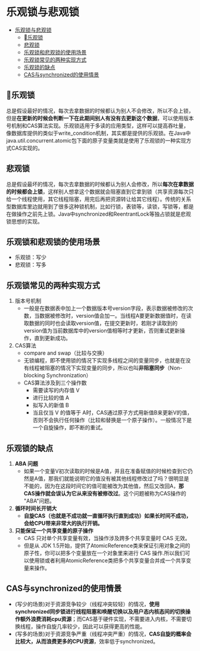 # 乐观锁与悲观锁
<!-- @import "[TOC]" {cmd="toc" depthFrom=1 depthTo=6 orderedList=false} -->
<!-- code_chunk_output -->

* [乐观锁与悲观锁](#乐观锁与悲观锁)
	* [乐观锁](#乐观锁)
	* [悲观锁](#悲观锁)
	* [乐观锁和悲观锁的使用场景](#乐观锁和悲观锁的使用场景)
	* [乐观锁常见的两种实现方式](#乐观锁常见的两种实现方式)
	* [乐观锁的缺点](#乐观锁的缺点)
	* [CAS与synchronized的使用情景](#cas与synchronized的使用情景)

<!-- /code_chunk_output -->

## 乐观锁
总是假设最好的情况，每次去拿数据的时候都认为别人不会修改，所以不会上锁，但是**在更新的时候会判断一下在此期间别人有没有去更新这个数据**，可以使用版本号机制和CAS算法实现。乐观锁适用于多读的应用类型，这样可以提高吞吐量，像数据库提供的类似于write_condition机制，其实都是提供的乐观锁。在Java中java.util.concurrent.atomic包下面的原子变量类就是使用了乐观锁的一种实现方式CAS实现的。
## 悲观锁
总是假设最坏的情况，每次去拿数据的时候都认为别人会修改，所以**每次在拿数据的时候都会上锁**，这样别人想拿这个数据就会阻塞直到它拿到锁（共享资源每次只给一个线程使用，其它线程阻塞，用完后再把资源转让给其它线程）。传统的关系型数据库里边就用到了很多这种锁机制，比如行锁，表锁等，读锁，写锁等，都是在做操作之前先上锁。Java中synchronized和ReentrantLock等独占锁就是悲观锁思想的实现。

## 乐观锁和悲观锁的使用场景

- 乐观锁：写少
- 悲观锁：写多


## 乐观锁常见的两种实现方式

1. 版本号机制
    - 一般是在数据表中加上一个数据版本号version字段，表示数据被修改的次数，当数据被修改时，version值会加一。当线程A要更新数据值时，在读取数据的同时也会读取version值，在提交更新时，若刚才读取到的version值为当前数据库中的version值相等时才更新，否则重试更新操作，直到更新成功。
2. CAS算法
    - compare and swap（比较与交换）
    - 无锁编程，即不使用锁的情况下实现多线程之间的变量同步，也就是在没有线程被阻塞的情况下实现变量的同步，所以也叫**非阻塞同步**（Non-blocking Synchronization）
    - CAS算法涉及到三个操作数
      - 需要读写的内存值 V
      - 进行比较的值 A
      - 拟写入的新值 B
      - 当且仅当 V 的值等于 A时，CAS通过原子方式用新值B来更新V的值，否则不会执行任何操作（比较和替换是一个原子操作）。一般情况下是一个自旋操作，即不断的重试。


## 乐观锁的缺点
1. **ABA 问题**
    - 如果一个变量V初次读取的时候是A值，并且在准备赋值的时候检查到它仍然是A值，那我们就能说明它的值没有被其他线程修改过了吗？很明显是不能的，因为在这段时间它的值可能被改为其他值，然后又改回A，**那CAS操作就会误认为它从来没有被修改过**。这个问题被称为CAS操作的 "ABA"问题。
2. **循环时间长开销大**
    - **自旋CAS（也就是不成功就一直循环执行直到成功）如果长时间不成功，会给CPU带来非常大的执行开销。**
3. **只能保证一个共享变量的原子操作**
    - CAS 只对单个共享变量有效，当操作涉及跨多个共享变量时 CAS 无效。
    - 但是从 JDK 1.5开始，提供了AtomicReference类来保证引用对象之间的原子性，你可以把多个变量放在一个对象里来进行 CAS 操作.所以我们可以使用锁或者利用AtomicReference类把多个共享变量合并成一个共享变量来操作。

## CAS与synchronized的使用情景
- (写少的场景)对于资源竞争较少（线程冲突较轻）的情况，**使用synchronized同步锁进行线程阻塞和唤醒切换以及用户态内核态间的切换操作额外浪费消耗cpu资源**；而CAS基于硬件实现，不需要进入内核，不需要切换线程，操作自旋几率较少，因此可以获得更高的性能。
- (写多的场景)对于资源竞争严重（线程冲突严重）的情况，**CAS自旋的概率会比较大，从而浪费更多的CPU资源**，效率低于synchronized。
